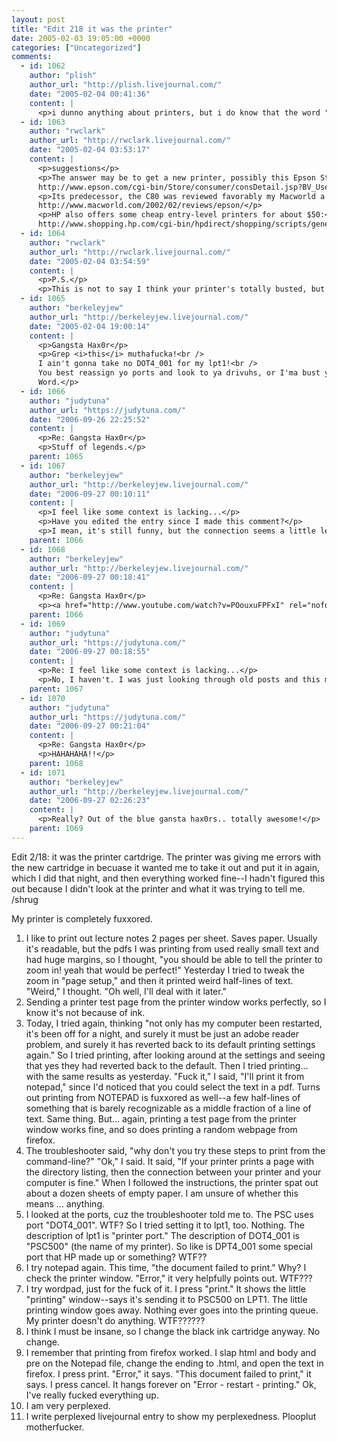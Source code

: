 ```yaml
---
layout: post
title: "Edit 218 it was the printer"
date: 2005-02-03 19:05:00 +0000
categories: ["Uncategorized"]
comments:
  - id: 1062
    author: "plish"
    author_url: "http://plish.livejournal.com/"
    date: "2005-02-04 00:41:36"
    content: |
      <p>i dunno anything about printers, but i do know that the word "plooplut" is awesome.</p>
  - id: 1063
    author: "rwclark"
    author_url: "http://rwclark.livejournal.com/"
    date: "2005-02-04 03:53:17"
    content: |
      <p>suggestions</p>
      <p>The answer may be to get a new printer, possibly this Epson Stylus C86. It's about $90 at Amazon, $70 with a mail-in rebate.<br />
      http://www.epson.com/cgi-bin/Store/consumer/consDetail.jsp?BV_UseBVCookie=yes&amp;oid=46048263</p>
      <p>Its predecessor, the C80 was reviewed favorably my Macworld a couple years ago:<br />
      http://www.macworld.com/2002/02/reviews/epson/</p>
      <p>HP also offers some cheap entry-level printers for about $50:<br />
      http://www.shopping.hp.com/cgi-bin/hpdirect/shopping/scripts/generic_store/generic_subcategory_view.jsp?landing=null&amp;category=inkjets&amp;subcat1=entry_level&amp;catLevel=2&amp;BV_SessionID=@@@@1684231570.1107488483@@@@&amp;BV_EngineID=ccdiadddkhfiihicfngcfkmdflldfgg.0</p>
  - id: 1064
    author: "rwclark"
    author_url: "http://rwclark.livejournal.com/"
    date: "2005-02-04 03:54:59"
    content: |
      <p>P.S.</p>
      <p>This is not to say I think your printer's totally busted, but wouldn't it be nice to have some legroom under your desk? :-)</p>
  - id: 1065
    author: "berkeleyjew"
    author_url: "http://berkeleyjew.livejournal.com/"
    date: "2005-02-04 19:00:14"
    content: |
      <p>Gangsta Hax0r</p>
      <p>Grep <i>this</i> muthafucka!<br />
      I ain't gonna take no DOT4_001 for my lpt1!<br />
      You best reassign yo ports and look to ya drivuhs, or I'ma bust ya with a sledgehammer <b>Officespace</b> style.<br />
      Word.</p>
  - id: 1066
    author: "judytuna"
    author_url: "https://judytuna.com/"
    date: "2006-09-26 22:25:52"
    content: |
      <p>Re: Gangsta Hax0r</p>
      <p>Stuff of legends.</p>
    parent: 1065
  - id: 1067
    author: "berkeleyjew"
    author_url: "http://berkeleyjew.livejournal.com/"
    date: "2006-09-27 00:10:11"
    content: |
      <p>I feel like some context is lacking...</p>
      <p>Have you edited the entry since I made this comment?</p>
      <p>I mean, it's still funny, but the connection seems a little less obvious than it did before..</p>
    parent: 1066
  - id: 1068
    author: "berkeleyjew"
    author_url: "http://berkeleyjew.livejournal.com/"
    date: "2006-09-27 00:18:41"
    content: |
      <p>Re: Gangsta Hax0r</p>
      <p><a href="http://www.youtube.com/watch?v=POouxuFPFxI" rel="nofollow">Equally Ridiculous.</a></p>
    parent: 1066
  - id: 1069
    author: "judytuna"
    author_url: "https://judytuna.com/"
    date: "2006-09-27 00:18:55"
    content: |
      <p>Re: I feel like some context is lacking...</p>
      <p>No, I haven't. I was just looking through old posts and this made me laugh out loud. =)</p>
    parent: 1067
  - id: 1070
    author: "judytuna"
    author_url: "https://judytuna.com/"
    date: "2006-09-27 00:21:04"
    content: |
      <p>Re: Gangsta Hax0r</p>
      <p>HAHAHAHA!!</p>
    parent: 1068
  - id: 1071
    author: "berkeleyjew"
    author_url: "http://berkeleyjew.livejournal.com/"
    date: "2006-09-27 02:26:23"
    content: |
      <p>Really? Out of the blue gansta hax0rs.. totally awesome!</p>
    parent: 1069
---
```


Edit 2/18: it was the printer cartdrige. The printer was giving me errors with the new cartridge in becuase it wanted me to take it out and put it in again, which I did that night, and then everything worked fine--I hadn't figured this out because I didn't look at the printer and what it was trying to tell me. /shrug

My printer is completely fuxxored. 
1) I like to print out lecture notes 2 pages per sheet. Saves paper. Usually it's readable, but the pdfs I was printing from used really small text and had huge margins, so I thought, "you should be able to tell the printer to zoom in! yeah that would be perfect!" Yesterday I tried to tweak the zoom in "page setup," and then it printed weird half-lines of text. "Weird," I thought. "Oh well, I'll deal with it later."
2) Sending a printer test page from the printer window works perfectly, so I know it's not because of ink.
3) Today, I tried again, thinking "not only has my computer been restarted, it's been off for a night, and surely it must be just an adobe reader problem, and surely it has reverted back to its default printing settings again." So I tried printing, after looking around at the settings and seeing that yes they had reverted back to the default. Then I tried printing... with the same results as yesterday. "Fuck it," I said, "I'll print it from notepad," since I'd noticed that you could select the text in a pdf. Turns out printing from NOTEPAD is fuxxored as well--a few half-lines of something that is barely recognizable as a middle fraction of a line of text. Same thing. But... again, printing a test page from the printer window works fine, and so does printing a random webpage from firefox. 
4) The troubleshooter said, "why don't you try these steps to print from the command-line?" "Ok," I said. It said, "If your printer prints a page with the directory listing, then the connection between your printer and your computer is fine." When I followed the instructions, the printer spat out about a dozen sheets of empty paper. I am unsure of whether this means ... anything.
5) I looked at the ports, cuz the troubleshooter told me to. The PSC uses port "DOT4_001". WTF? So I tried setting it to lpt1, too. Nothing. The description of lpt1 is "printer port." The description of DOT4_001 is "PSC500" (the name of my printer). So like is DPT4_001 some special port that HP made up or something? WTF??
6) I try notepad again. This time, "the document failed to print." Why? I check the printer window. "Error," it very helpfully points out. WTF???
7) I try wordpad, just for the fuck of it. I press "print." It shows the little "printing" window--says it's sending it to PSC500 on LPT1. The little printing window goes away. Nothing ever goes into the printing queue. My printer doesn't do anything. WTF??????
8) I think I must be insane, so I change the black ink cartridge anyway. No change.
9) I remember that printing from firefox worked. I slap html and body and pre on the Notepad file, change the ending to .html, and open the text in firefox. I press print. "Error," it says. "This document failed to print," it says. I press cancel. It hangs forever on "Error - restart - printing." Ok, I've really fucked everything up.
9) I am very perplexed.
10) I write perplexed livejournal entry to show my perplexedness. Plooplut motherfucker.